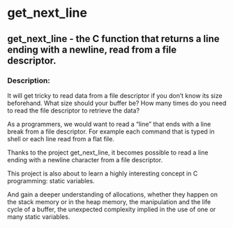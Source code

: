 # get_next_line

## get_next_line - the C function that returns a line ending with a newline, read from a file descriptor.

### Description:

It will get tricky to read data from a file descriptor if you don’t know its size beforehand.
What size should your buffer be? How many times do you need to read the file descriptor to retrieve the data?

As a programmers, we would want to read a “line” that ends with a line break from a file descriptor.
For example each command that is typed in shell or each line read from a flat file.

Thanks to the project get_next_line, it becomes possible to read a line ending with a newline character from a file descriptor.

This project is also about to learn a highly interesting concept in C programming:
static variables.

And gain a deeper understanding of allocations, whether they happen on the stack memory or in the heap memory,
the manipulation and the life cycle of a buffer, the unexpected complexity implied in the use of one or many static variables.
